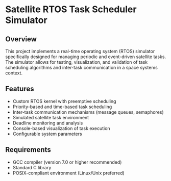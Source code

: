 # Satellite RTOS Task Scheduler Simulator

## Overview
This project implements a real-time operating system (RTOS) simulator specifically designed for managing periodic and event-driven satellite tasks. The simulator allows for testing, visualization, and validation of task scheduling algorithms and inter-task communication in a space systems context.

## Features
- Custom RTOS kernel with preemptive scheduling
- Priority-based and time-based task scheduling
- Inter-task communication mechanisms (message queues, semaphores)
- Simulated satellite task environment
- Deadline monitoring and analysis
- Console-based visualization of task execution
- Configurable system parameters

## Requirements
- GCC compiler (version 7.0 or higher recommended)
- Standard C library
- POSIX-compliant environment (Linux/Unix preferred)

